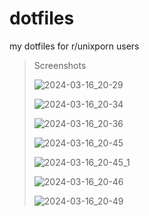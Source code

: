 # dotfiles
 my dotfiles for r/unixporn users

> Screenshots
>
> ![2024-03-16_20-29](/home/grigory/GitHub/dotfiles/README.assets/2024-03-16_20-29-17106048406387.png)
>
> ![2024-03-16_20-34](/home/grigory/GitHub/dotfiles/README.assets/2024-03-16_20-34-17106048406386.png)
>
> ![2024-03-16_20-36](/home/grigory/GitHub/dotfiles/README.assets/2024-03-16_20-36-17106048406385.png)
>
> ![2024-03-16_20-45](/home/grigory/GitHub/dotfiles/README.assets/2024-03-16_20-45-17106048406384.png)
>
> ![2024-03-16_20-45_1](/home/grigory/GitHub/dotfiles/README.assets/2024-03-16_20-45_1-17106048406383.png)
>
> ![2024-03-16_20-46](/home/grigory/GitHub/dotfiles/README.assets/2024-03-16_20-46-17106048406372.png)
>
> ![2024-03-16_20-49](/home/grigory/GitHub/dotfiles/README.assets/2024-03-16_20-49-17106048406361.png)